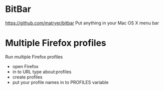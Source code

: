 # BitBar
https://github.com/matryer/bitbar
Put anything in your Mac OS X menu bar

# Multiple Firefox profiles
Run multiple Firefox profiles

  - open Firefox
  - in to URL type about:profiles
  - create profiles
  - put your profile names in to PROFILES variable
